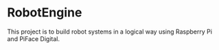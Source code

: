 RobotEngine
===========

This project is to build robot systems in a logical way using Raspberry Pi and PiFace Digital.
